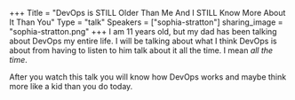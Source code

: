 +++
Title = "DevOps is STILL Older Than Me And I STILL Know More About It Than You"
Type = "talk"
Speakers = ["sophia-stratton"]
sharing_image = "sophia-stratton.png"
+++
I am 11 years old, but my dad has been talking about DevOps my entire life. I will be talking about what I think DevOps is about from having to listen to him talk about it all the time. I mean *all the time*. 

After you watch this talk you will know how DevOps works and maybe think more like a kid than you do today.
